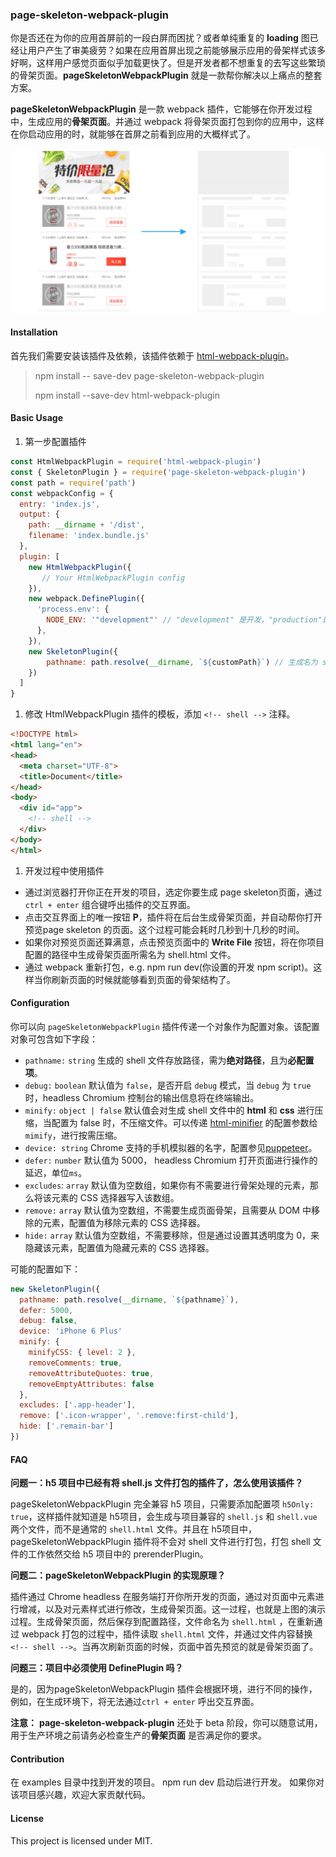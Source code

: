 ### page-skeleton-webpack-plugin

你是否还在为你的应用首屏前的一段白屏而困扰？或者单纯重复的 **loading** 图已经让用户产生了审美疲劳？如果在应用首屏出现之前能够展示应用的骨架样式该多好啊，这样用户感觉页面似乎加载更快了。但是开发者都不想重复的去写这些繁琐的骨架页面。**pageSkeletonWebpackPlugin** 就是一款帮你解决以上痛点的整套方案。

**pageSkeletonWebpackPlugin** 是一款 webpack 插件，它能够在你开发过程中，生成应用的**骨架页面**。并通过 webpack 将骨架页面打包到你的应用中，这样在你启动应用的时，就能够在首屏之前看到应用的大概样式了。

![](./assets/skeleton2.jpg)

#### Installation

首先我们需要安装该插件及依赖，该插件依赖于 [html-webpack-plugin](https://github.com/jantimon/html-webpack-plugin)。

> npm install \-\- save-dev page-skeleton-webpack-plugin 
>
> npm install \-\-save-dev html-webpack-plugin

#### Basic Usage

1. 第一步配置插件

```javascript
const HtmlWebpackPlugin = require('html-webpack-plugin')
const { SkeletonPlugin } = require('page-skeleton-webpack-plugin')
const path = require('path')
const webpackConfig = {
  entry: 'index.js',
  output: {
  	path: __dirname + '/dist',
    filename: 'index.bundle.js'
  },
  plugin: [
  	new HtmlWebpackPlugin({
       // Your HtmlWebpackPlugin config
    }),
    new webpack.DefinePlugin({
      'process.env': {
        NODE_ENV: '"development"' // "development" 是开发，"production"是生产。
      },
    }),
    new SkeletonPlugin({
        pathname: path.resolve(__dirname, `${customPath}`) // 生成名为 shell 文件存放地址
    })
  ]
}

```

1. 修改 HtmlWebpackPlugin 插件的模板，添加 `<!-- shell -->` 注释。

```html
<!DOCTYPE html>
<html lang="en">
<head>
  <meta charset="UTF-8">
  <title>Document</title>
</head>
<body>
  <div id="app">
    <!-- shell -->
  </div>
</body>
</html>
```

1. 开发过程中使用插件

- 通过浏览器打开你正在开发的项目，选定你要生成 page skeleton页面，通过 `ctrl + enter` 组合键呼出插件的交互界面。
- 点击交互界面上的唯一按钮 **P**，插件将在后台生成骨架页面，并自动帮你打开预览page skeleton 的页面。这个过程可能会耗时几秒到十几秒的时间。
- 如果你对预览页面还算满意，点击预览页面中的 **Write File** 按钮，将在你项目配置的路径中生成骨架页面所需名为 shell.html 文件。
- 通过 webpack 重新打包，e.g. npm run dev(你设置的开发 npm script)。这样当你刷新页面的时候就能够看到页面的骨架结构了。

#### Configuration

你可以向 `pageSkeletonWebpackPlugin` 插件传递一个对象作为配置对象。该配置对象可包含如下字段：

- `pathname:` `string` 生成的 shell 文件存放路径，需为**绝对路径**，且为**必配置项**。
- `debug:` `boolean` 默认值为 `false`，是否开启 `debug` 模式，当 `debug` 为 `true` 时，headless Chromium 控制台的输出信息将在终端输出。
- `minify:` `object | false` 默认值会对生成 shell 文件中的 **html** 和 **css** 进行压缩，当配置为 false 时，不压缩文件。可以传递 [html-minifier](https://github.com/kangax/html-minifier#options-quick-reference) 的配置参数给 `mimify`，进行按需压缩。
- `device: string` Chrome 支持的手机模拟器的名字，配置参见[puppeteer](https://github.com/GoogleChrome/puppeteer/blob/master/DeviceDescriptors.js)。
- `defer:` `number` 默认值为 5000， headless Chromium 打开页面进行操作的延迟，单位`ms`。
- `excludes`: `array` 默认值为空数组，如果你有不需要进行骨架处理的元素，那么将该元素的 CSS 选择器写入该数组。
- `remove:` `array` 默认值为空数组，不需要生成页面骨架，且需要从 DOM 中移除的元素，配置值为移除元素的 CSS 选择器。
- `hide:` `array` 默认值为空数组，不需要移除，但是通过设置其透明度为 0，来隐藏该元素，配置值为隐藏元素的 CSS 选择器。

可能的配置如下：

```javascript
new SkeletonPlugin({
  pathname: path.resolve(__dirname, `${pathname}`),
  defer: 5000,
  debug: false,
  device: 'iPhone 6 Plus'
  minify: {
    minifyCSS: { level: 2 },
    removeComments: true,
    removeAttributeQuotes: true,
    removeEmptyAttributes: false
  },
  excludes: ['.app-header'],
  remove: ['.icon-wrapper', '.remove:first-child'],
  hide: ['.remain-bar']
})
```

#### FAQ

**问题一：h5 项目中已经有将 shell.js 文件打包的插件了，怎么使用该插件？**

pageSkeletonWebpackPlugin 完全兼容 h5 项目，只需要添加配置项 `h5Only: true`，这样插件就知道是 h5项目，会生成与项目兼容的 `shell.js` 和 `shell.vue` 两个文件，而不是通常的 `shell.html` 文件。并且在 h5项目中，pageSkeletonWebpackPlugin 插件将不会对 shell 文件进行打包，打包 shell 文件的工作依然交给 h5 项目中的 prerenderPlugin。

**问题二：pageSkeletonWebpackPlugin 的实现原理？**

插件通过 Chrome headless 在服务端打开你所开发的页面，通过对页面中元素进行增减，以及对元素样式进行修改，生成骨架页面。这一过程，也就是上图的演示过程。生成骨架页面，然后保存到配置路径，文件命名为 `shell.html` ，在重新通过 webpack 打包的过程中，插件读取 `shell.html` 文件，并通过文件内容替换`<!-- shell -->`。当再次刷新页面的时候，页面中首先预览的就是骨架页面了。

**问题三：项目中必须使用 DefinePlugin 吗？**

是的，因为pageSkeletonWebpackPlugin 插件会根据环境，进行不同的操作，例如，在生成环境下，将无法通过`ctrl + enter` 呼出交互界面。

**注意：** **page-skeleton-webpack-plugin** 还处于 beta 阶段，你可以随意试用，用于生产环境之前请务必检查生产的**骨架页面** 是否满足你的要求。

#### Contribution

在 examples 目录中找到开发的项目。 npm run dev 启动后进行开发。
如果你对该项目感兴趣，欢迎大家贡献代码。

#### License

This project is licensed under MIT.

